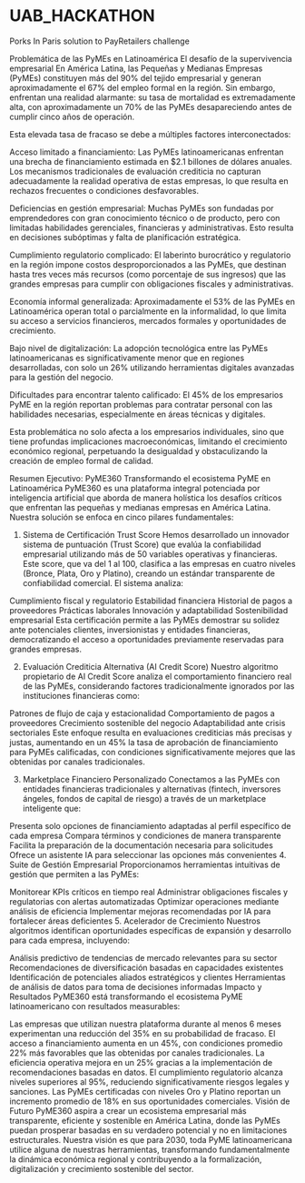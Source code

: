 # UAB_HACKATHON
Porks In Paris solution to PayRetailers challenge

Problemática de las PyMEs en Latinoamérica
El desafío de la supervivencia empresarial
En América Latina, las Pequeñas y Medianas Empresas (PyMEs) constituyen más del 90% del tejido empresarial y generan aproximadamente el 67% del empleo formal en la región. Sin embargo, enfrentan una realidad alarmante: su tasa de mortalidad es extremadamente alta, con aproximadamente un 70% de las PyMEs desapareciendo antes de cumplir cinco años de operación.

Esta elevada tasa de fracaso se debe a múltiples factores interconectados:

Acceso limitado a financiamiento: Las PyMEs latinoamericanas enfrentan una brecha de financiamiento estimada en $2.1 billones de dólares anuales. Los mecanismos tradicionales de evaluación crediticia no capturan adecuadamente la realidad operativa de estas empresas, lo que resulta en rechazos frecuentes o condiciones desfavorables.

Deficiencias en gestión empresarial: Muchas PyMEs son fundadas por emprendedores con gran conocimiento técnico o de producto, pero con limitadas habilidades gerenciales, financieras y administrativas. Esto resulta en decisiones subóptimas y falta de planificación estratégica.

Cumplimiento regulatorio complicado: El laberinto burocrático y regulatorio en la región impone costos desproporcionados a las PyMEs, que destinan hasta tres veces más recursos (como porcentaje de sus ingresos) que las grandes empresas para cumplir con obligaciones fiscales y administrativas.

Economía informal generalizada: Aproximadamente el 53% de las PyMEs en Latinoamérica operan total o parcialmente en la informalidad, lo que limita su acceso a servicios financieros, mercados formales y oportunidades de crecimiento.

Bajo nivel de digitalización: La adopción tecnológica entre las PyMEs latinoamericanas es significativamente menor que en regiones desarrolladas, con solo un 26% utilizando herramientas digitales avanzadas para la gestión del negocio.

Dificultades para encontrar talento calificado: El 45% de los empresarios PyME en la región reportan problemas para contratar personal con las habilidades necesarias, especialmente en áreas técnicas y digitales.

Esta problemática no solo afecta a los empresarios individuales, sino que tiene profundas implicaciones macroeconómicas, limitando el crecimiento económico regional, perpetuando la desigualdad y obstaculizando la creación de empleo formal de calidad.

Resumen Ejecutivo: PyME360
Transformando el ecosistema PyME en Latinoamérica
PyME360 es una plataforma integral potenciada por inteligencia artificial que aborda de manera holística los desafíos críticos que enfrentan las pequeñas y medianas empresas en América Latina. Nuestra solución se enfoca en cinco pilares fundamentales:

1. Sistema de Certificación Trust Score
Hemos desarrollado un innovador sistema de puntuación (Trust Score) que evalúa la confiabilidad empresarial utilizando más de 50 variables operativas y financieras. Este score, que va del 1 al 100, clasifica a las empresas en cuatro niveles (Bronce, Plata, Oro y Platino), creando un estándar transparente de confiabilidad comercial. El sistema analiza:

Cumplimiento fiscal y regulatorio
Estabilidad financiera
Historial de pagos a proveedores
Prácticas laborales
Innovación y adaptabilidad
Sostenibilidad empresarial
Esta certificación permite a las PyMEs demostrar su solidez ante potenciales clientes, inversionistas y entidades financieras, democratizando el acceso a oportunidades previamente reservadas para grandes empresas.

2. Evaluación Crediticia Alternativa (AI Credit Score)
Nuestro algoritmo propietario de AI Credit Score analiza el comportamiento financiero real de las PyMEs, considerando factores tradicionalmente ignorados por las instituciones financieras como:

Patrones de flujo de caja y estacionalidad
Comportamiento de pagos a proveedores
Crecimiento sostenible del negocio
Adaptabilidad ante crisis sectoriales
Este enfoque resulta en evaluaciones crediticias más precisas y justas, aumentando en un 45% la tasa de aprobación de financiamiento para PyMEs calificadas, con condiciones significativamente mejores que las obtenidas por canales tradicionales.

3. Marketplace Financiero Personalizado
Conectamos a las PyMEs con entidades financieras tradicionales y alternativas (fintech, inversores ángeles, fondos de capital de riesgo) a través de un marketplace inteligente que:

Presenta solo opciones de financiamiento adaptadas al perfil específico de cada empresa
Compara términos y condiciones de manera transparente
Facilita la preparación de la documentación necesaria para solicitudes
Ofrece un asistente IA para seleccionar las opciones más convenientes
4. Suite de Gestión Empresarial
Proporcionamos herramientas intuitivas de gestión que permiten a las PyMEs:

Monitorear KPIs críticos en tiempo real
Administrar obligaciones fiscales y regulatorias con alertas automatizadas
Optimizar operaciones mediante análisis de eficiencia
Implementar mejoras recomendadas por IA para fortalecer áreas deficientes
5. Acelerador de Crecimiento
Nuestros algoritmos identifican oportunidades específicas de expansión y desarrollo para cada empresa, incluyendo:

Análisis predictivo de tendencias de mercado relevantes para su sector
Recomendaciones de diversificación basadas en capacidades existentes
Identificación de potenciales aliados estratégicos y clientes
Herramientas de análisis de datos para toma de decisiones informadas
Impacto y Resultados
PyME360 está transformando el ecosistema PyME latinoamericano con resultados measurables:

Las empresas que utilizan nuestra plataforma durante al menos 6 meses experimentan una reducción del 35% en su probabilidad de fracaso.
El acceso a financiamiento aumenta en un 45%, con condiciones promedio 22% más favorables que las obtenidas por canales tradicionales.
La eficiencia operativa mejora en un 25% gracias a la implementación de recomendaciones basadas en datos.
El cumplimiento regulatorio alcanza niveles superiores al 95%, reduciendo significativamente riesgos legales y sanciones.
Las PyMEs certificadas con niveles Oro y Platino reportan un incremento promedio de 18% en sus oportunidades comerciales.
Visión de Futuro
PyME360 aspira a crear un ecosistema empresarial más transparente, eficiente y sostenible en América Latina, donde las PyMEs puedan prosperar basadas en su verdadero potencial y no en limitaciones estructurales. Nuestra visión es que para 2030, toda PyME latinoamericana utilice alguna de nuestras herramientas, transformando fundamentalmente la dinámica económica regional y contribuyendo a la formalización, digitalización y crecimiento sostenible del sector.